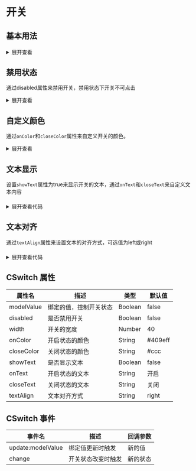 # 开关

## 基本用法
<div style="margin-bottom:20px;">
    <CSwitch v-model="switchValue"></CSwitch>
</div>

<script setup>
import { ref } from 'vue'
const switchValue = ref(false)
const disabledSwitchValue = ref(false);
const colorSwitchValue = ref(false);
const textSwitchValue = ref(false);
const textAlignSwitchValue = ref(false);
</script>

  <details>
<summary>展开查看</summary>

```vue
<template>
    <CSwitch v-model="switchValue" />
</template>

<script setup>
import { ref } from 'vue';
const switchValue = ref(false);
</script>

```

</details>

## 禁用状态

通过disabled属性来禁用开关，禁用状态下开关不可点击

<div style="display:flex">
  <CSwitch v-model="disabledSwitchValue" :disabled="true"></CSwitch>
</div>

  <details>
<summary>展开查看</summary>

```vue
<template>
    <CSwitch v-model="disabledSwitchValue" :disabled="true" />
</template>

<script setup>
import { ref } from 'vue';
const disabledSwitchValue = ref(false);
</script>

```

</details>

## 自定义颜色
通过`onColor`和`closeColor`属性来自定义开关的颜色。

<div style="display:flex">
  <CSwitch v-model="colorSwitchValue" onColor="#13ce66" closeColor="#ff4949"></CSwitch>
</div>

<details>

<summary>展开查看</summary>

```vue

<template>
    <CSwitch v-model="colorSwitchValue" onColor="#13ce66" closeColor="#ff4949" />
</template>

<script setup>
import { ref } from 'vue';
const colorSwitchValue = ref(false);
</script>

```

</details>

## 文本显示

设置`showText`属性为true来显示开关的文本，通过`onText`和`closeText`来自定义文本内容

<div style="margin-bottom:20px;">
    <CSwitch v-model="textSwitchValue" :showText="true" onText="开启" closeText="关闭"></CSwitch>
</div>
<details>

<summary>展开查看代码</summary>

```vue
<template>
    <CSwitch v-model="textSwitchValue" :showText="true" onText="开启" closeText="关闭" />
</template>

<script setup>
import { ref } from 'vue';
const textSwitchValue = ref(false);
</script>

```

</details>

## 文本对齐
通过`textAlign`属性来设置文本的对齐方式，可选值为left或right

<div style="margin-bottom:20px;">
    <CSwitch v-model="textAlignSwitchValue" :showText="true" textAlign="left"></CSwitch>
</div>

<details>

<summary>展开查看代码</summary>

```vue
<template>
    <CSwitch v-model="textAlignSwitchValue" :showText="true" textAlign="left" />
</template>

<script setup>
import { ref } from 'vue';
const textAlignSwitchValue = ref(false);
</script>

```

</details>

## CSwitch 属性

| 属性名     | 描述                   | 类型    | 默认值  |
| ---------- | ---------------------- | ------- | ------- |
| modelValue | 绑定的值，控制开关状态 | Boolean | false   |
| disabled   | 是否禁用开关           | Boolean | false   |
| width      | 开关的宽度             | Number  | 40      |
| onColor    | 开启状态的颜色         | String  | #409eff |
| closeColor | 关闭状态的颜色         | String  | #ccc    |
| showText   | 是否显示文本           | Boolean | false   |
| onText     | 开启状态的文本         | String  | 开启    |
| closeText  | 关闭状态的文本         | String  | 关闭    |
| textAlign  | 文本对齐方式           | String  | right   |


## CSwitch 事件

| 事件名            | 描述               | 回调参数 |
| ----------------- | ------------------ | -------- |
| update:modelValue | 绑定值更新时触发   | 新的值   |
| change            | 开关状态改变时触发 | 新的状态 |

